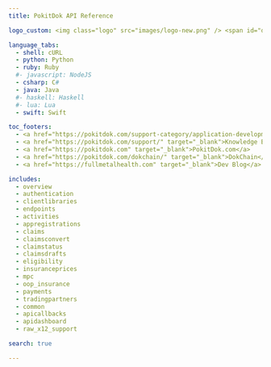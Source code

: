 ```yaml
---
title: PokitDok API Reference

logo_custom: <img class="logo" src="images/logo-new.png" /> <span id="documentation">Documentation</span>

language_tabs:
  - shell: cURL
  - python: Python
  - ruby: Ruby
  #- javascript: NodeJS
  - csharp: C#
  - java: Java
  #- haskell: Haskell
  #- lua: Lua
  - swift: Swift

toc_footers:
  - <a href="https://pokitdok.com/support-category/application-development/" target="_blank">Application Development FAQ</a>
  - <a href="https://pokitdok.com/support/" target="_blank">Knowledge Base</a>
  - <a href="https://pokitdok.com" target="_blank">PokitDok.com</a>
  - <a href="https://pokitdok.com/dokchain/" target="_blank">DokChain</a>
  - <a href="https://fullmetalhealth.com" target="_blank">Dev Blog</a>

includes:
  - overview
  - authentication
  - clientlibraries
  - endpoints
  - activities
  - appregistrations
  - claims
  - claimsconvert
  - claimstatus
  - claimsdrafts
  - eligibility
  - insuranceprices
  - mpc
  - oop_insurance
  - payments
  - tradingpartners
  - common
  - apicallbacks
  - apidashboard
  - raw_x12_support

search: true

---
```

